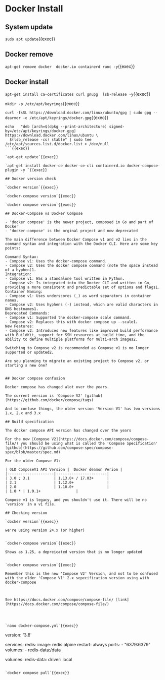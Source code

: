 
# Docker Install


## System update

`sudo apt update`{{exec}}

## Docker remove

`apt-get remove docker  docker.io containerd runc -y`{{exec}}

## Docker install

`apt-get install ca-certificates curl gnupg  lsb-release -y`{{exec}}

`mkdir -p /etc/apt/keyrings`{{exec}}

`curl -fsSL https://download.docker.com/linux/ubuntu/gpg | sudo gpg --dearmor -o /etc/apt/keyrings/docker.gpg`{{exec}}

```
echo   "deb [arch=$(dpkg --print-architecture) signed-by=/etc/apt/keyrings/docker.gpg] https://download.docker.com/linux/ubuntu \
  $(lsb_release -cs) stable" | sudo tee /etc/apt/sources.list.d/docker.list > /dev/null
```{{exec}}

`apt-get update`{{exec}}

`apt-get install docker-ce docker-ce-cli containerd.io docker-compose-plugin -y `{{exec}}

## Docker version check

`docker version`{{exec}}

`docker-compose version`{{exec}}

`docker compose version`{{exec}}

## Docker-Compose vs Docker Compose

- 'docker compose' is the newer project, composed in Go and part of Docker
- 'docker-compose' is the orginal project and now deprecated

The main difference between Docker Compose v1 and v2 lies in the command syntax and integration with the Docker CLI. Here are some key points:

Command Syntax:
- Compose v1: Uses the docker-compose command.
- Compose v2: Uses the docker compose command (note the space instead of a hyphen)1.
Integration:
- Compose v1: Was a standalone tool written in Python.
- Compose v2: Is integrated into the Docker CLI and written in Go, providing a more consistent and predictable set of options and flags1.
Container Naming:
- Compose v1: Uses underscores (_) as word separators in container names.
- Compose v2: Uses hyphens (-) instead, which are valid characters in DNS hostnames1.
Deprecated Commands:
- Compose v1: Supported the docker-compose scale command.
- Compose v2: Replaces this with docker compose up --scale1.
New Features:
- Compose v2: Introduces new features like improved build performance with BuildKit, support for SSH resources at build time, and the ability to define multiple platforms for multi-arch images2.

Switching to Compose v2 is recommended as Compose v1 is no longer supported or updated2.

Are you planning to migrate an existing project to Compose v2, or starting a new one?


## Docker compose confusion

Docker compose has changed alot over the years.

The current version is 'Compose V2' [github](https://github.com/docker/compose/tags)

And to confuse things, the older version 'Version V1' has two versions 1.x, 2.x and 3.x

## Build specification

The docker compose API version has changed over the years

For the new [Compose V2](https://docs.docker.com/compose/compose-file/) you should be using what is called the 'Compose Specification' [github](https://github.com/compose-spec/compose-spec/blob/master/spec.md)

For the older Compose V1:

| OLD ComposeV1 API Version |  Docker deamon Verion |
|---------------------|-----------------------|
| 3.0 ; 3.1           | 1.13.0+ / 17.03+      |
| 2.1                 | 1.12.0+               |
| 2.0                 | 1.10.0+               |
| 1.0 * | 1.9.1+                |

Compose v1 is legacy, and you shouldn't use it. There will be no 'version' in a v1 file.

## Checking version

`docker version`{{exec}}

we're using version 24.x (or higher)


`docker-compose version`{{exec}}

Shows as 1.25, a depreicated version that is no longer updated


`docker compose version`{{exec}}

Remember this is the new 'Compose V2' Version, and not to be confused with the older 'Compose V1' 2.x sepecification version using with docker-compose



See https://docs.docker.com/compose/compose-file/ [link](https://docs.docker.com/compose/compose-file/)




`nano docker-compose.yml`{{exec}}

```
version: '3.8'

services:
  redis:
    image: redis:alpine
    restart: always
    ports:
      - "6379:6379"
    volumes:
      - redis-data:/data

volumes:
  redis-data:
    driver: local

```{{copy}}

`docker compose pull`{{exec}}
